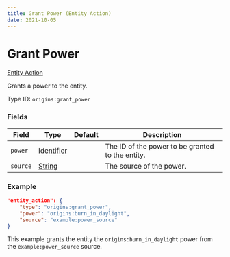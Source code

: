 ```yaml
---
title: Grant Power (Entity Action)
date: 2021-10-05
---
```


# Grant Power

[Entity Action](../entity_actions.md)

Grants a power to the entity.

Type ID: `origins:grant_power`

### Fields

Field | Type | Default | Description
------|------|---------|-------------
`power` | [Identifier](../data_types/identifier.md) | | The ID of the power to be granted to the entity.
`source` | [String](../data_types/string.md) | | The source of the power.

### Example
```json
"entity_action": {
    "type": "origins:grant_power",
    "power": "origins:burn_in_daylight",
    "source": "example:power_source"
}
```
This example grants the entity the `origins:burn_in_daylight` power from the `example:power_source` source.